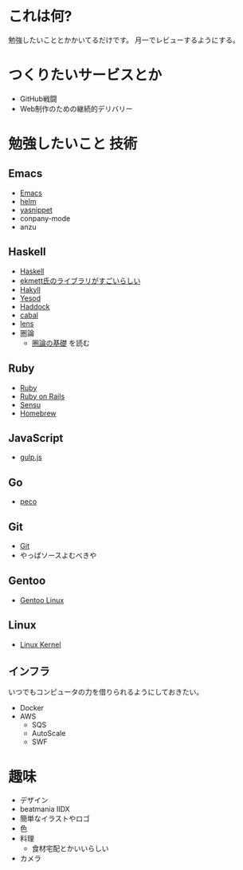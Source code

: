 # これは何?

勉強したいこととかかいてるだけです。
月一でレビューするようにする。

# つくりたいサービスとか

* GitHub戦闘
* Web制作のための継続的デリバリー

# 勉強したいこと 技術

## Emacs

* [Emacs](http://www.gnu.org/software/emacs/)
* [helm](https://github.com/emacs-helm/helm)
* [yasnippet](https://github.com/capitaomorte/yasnippet)
* conpany-mode
* anzu

## Haskell

* [Haskell](http://www.haskell.org/haskellwiki/Haskell)
* [ekmett氏のライブラリがすごいらしい](https://github.com/ekmett)
* [Hakyll](http://jaspervdj.be/hakyll/)
* [Yesod](http://www.yesodweb.com/)
* [Haddock](http://www.haskell.org/haddock/)
* [cabal](http://www.haskell.org/cabal/)
* [lens](https://hackage.haskell.org/package/lens)
* 圏論
  * [圏論の基礎](http://www.amazon.co.jp/gp/product/4621063243?ie=UTF8&camp=1207&creative=8411&creativeASIN=4621063243&linkCode=shr&tag=eiel-22&psc=1) を読む

## Ruby

* [Ruby](http://www.ruby-lang.org/ja/)
* [Ruby on Rails](https://github.com/rails/rails)
* [Sensu](http://sensuapp.org/)
* [Homebrew](http://brew.sh/)

## JavaScript

* [gulp.js](http://gulpjs.com/)

## Go

* [peco](https://github.com/peco/peco)

## Git

* [Git](http://git-scm.com/)
* やっぱソースよむべきや

## Gentoo

* [Gentoo Linux](http://www.gentoo.org/)

## Linux

* [Linux Kernel](http://www.kernel.org/)

## インフラ

いつでもコンピュータの力を借りられるようにしておきたい。

* Docker
* AWS
  * SQS
  * AutoScale
  * SWF

# 趣味

* デザイン
* beatmania IIDX
* 簡単なイラストやロゴ
* 色
* 料理
  * 食材宅配とかいいらしい
* カメラ
